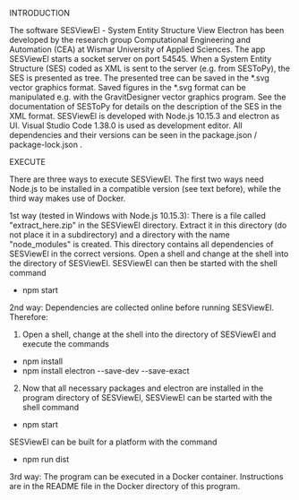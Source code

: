 INTRODUCTION

The software SESViewEl - System Entity Structure View Electron has been developed by the research group Computational
Engineering and Automation (CEA) at Wismar University of Applied Sciences.
The app SESViewEl starts a socket server on port 54545.
When a System Entity Structure (SES) coded as XML is sent to the server (e.g. from SESToPy), the SES is presented as tree.
The presented tree can be saved in the *.svg vector graphics format.
Saved figures in the *.svg format can be manipulated e.g. with the GravitDesigner vector graphics program.
See the documentation of SESToPy for details on the description of the SES in the XML format.
SESViewEl is developed with Node.js 10.15.3 and electron as UI.
Visual Studio Code 1.38.0 is used as development editor.
All dependencies and their versions can be seen in the package.json / package-lock.json .

EXECUTE

There are three ways to execute SESViewEl. The first two ways need Node.js to be installed in a compatible version
(see text before), while the third way makes use of Docker.

1st way (tested in Windows with Node.js 10.15.3): There is a file called "extract_here.zip" in the SESViewEl directory.
Extract it in this directory (do not place it in a subdirectory) and a directory with the name "node_modules"
is created. This directory contains all dependencies of SESViewEl in the correct versions.
Open a shell and change at the shell into the directory of SESViewEl. SESViewEl can then be started with the shell command
- npm start

2nd way: Dependencies are collected online before running SESViewEl. Therefore:

1. Open a shell, change at the shell into the directory of SESViewEl and execute the commands
- npm install
- npm install electron --save-dev --save-exact

2. Now that all necessary packages and electron are installed in the program directory of SESViewEl,
SESViewEl can be started with the shell command
- npm start

SESViewEl can be built for a platform with the command
- npm run dist

3rd way: The program can be executed in a Docker container. Instructions are in the README file in the Docker
directory of this program.
